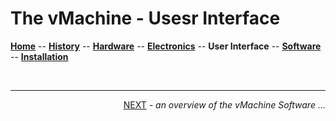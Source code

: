 # The vMachine - Usesr Interface

**[Home](../readme.md)** --
**[History](history.md)** --
**[Hardware](hardware.md)** --
**[Electronics](electronics.md)** --
**User Interface** --
**[Software](software.md)** --
**[Installation](installation.md)**


<br>
<hr>
<div style="text-align: right">
<a href='software.md'>NEXT</a><i> - an overview of the vMachine Software ...</i>
</div>
